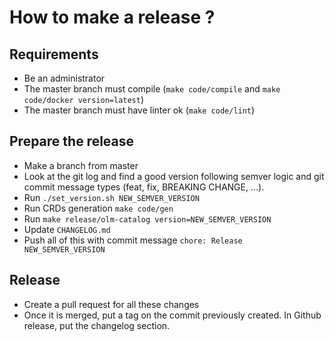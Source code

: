 # How to make a release ?

## Requirements

- Be an administrator
- The master branch must compile (`make code/compile` and `make code/docker version=latest`)
- The master branch must have linter ok (`make code/lint`)

## Prepare the release

- Make a branch from master
- Look at the git log and find a good version following semver logic and git commit message types (feat, fix, BREAKING CHANGE, ...).
- Run `./set_version.sh NEW_SEMVER_VERSION`
- Run CRDs generation `make code/gen`
- Run `make release/olm-catalog version=NEW_SEMVER_VERSION`
- Update `CHANGELOG.md`
- Push all of this with commit message `chore: Release NEW_SEMVER_VERSION`

## Release

- Create a pull request for all these changes
- Once it is merged, put a tag on the commit previously created. In Github release, put the changelog section.

